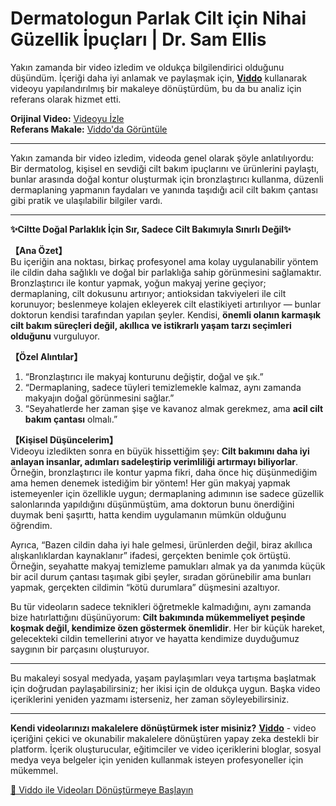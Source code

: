 # Dermatologun Parlak Cilt için Nihai Güzellik İpuçları | Dr. Sam Ellis

Yakın zamanda bir video izledim ve oldukça bilgilendirici olduğunu düşündüm. İçeriği daha iyi anlamak ve paylaşmak için, **[Viddo](https://viddo.pro/)** kullanarak videoyu yapılandırılmış bir makaleye dönüştürdüm, bu da bu analiz için referans olarak hizmet etti.

**Orijinal Video:** [Videoyu İzle](https://www.youtube.com/watch?v=gfARMOdPfUk)  
**Referans Makale:** [Viddo'da Görüntüle](https://viddo.pro/zh/video-result/9ed51550-d213-4e4e-81d5-f3fda2aacb62)

---

Yakın zamanda bir video izledim, videoda genel olarak şöyle anlatılıyordu: Bir dermatolog, kişisel en sevdiği cilt bakım ipuçlarını ve ürünlerini paylaştı, bunlar arasında doğal kontur oluşturmak için bronzlaştırıcı kullanma, düzenli dermaplaning yapmanın faydaları ve yanında taşıdığı acil cilt bakım çantası gibi pratik ve ulaşılabilir bilgiler vardı.

---

**✨Ciltte Doğal Parlaklık İçin Sır, Sadece Cilt Bakımıyla Sınırlı Değil✨**

**【Ana Özet】**  
Bu içeriğin ana noktası, birkaç profesyonel ama kolay uygulanabilir yöntem ile cildin daha sağlıklı ve doğal bir parlaklığa sahip görünmesini sağlamaktır. Bronzlaştırıcı ile kontur yapmak, yoğun makyaj yerine geçiyor; dermaplaning, cilt dokusunu artırıyor; antioksidan takviyeleri ile cilt korunuyor; beslenmeye kolajen ekleyerek cilt elastikiyeti artırılıyor — bunlar doktorun kendisi tarafından yapılan şeyler. Kendisi, **önemli olanın karmaşık cilt bakım süreçleri değil, akıllıca ve istikrarlı yaşam tarzı seçimleri olduğunu** vurguluyor.

**【Özel Alıntılar】**  
1. “Bronzlaştırıcı ile makyaj konturunu değiştir, doğal ve şık.”  
2. “Dermaplaning, sadece tüyleri temizlemekle kalmaz, aynı zamanda makyajın doğal görünmesini sağlar.”  
3. “Seyahatlerde her zaman şişe ve kavanoz almak gerekmez, ama **acil cilt bakım çantası** olmalı.”

**【Kişisel Düşüncelerim】**  
Videoyu izledikten sonra en büyük hissettiğim şey: **Cilt bakımını daha iyi anlayan insanlar, adımları sadeleştirip verimliliği artırmayı biliyorlar**. Örneğin, bronzlaştırıcı ile kontur yapma fikri, daha önce hiç düşünmediğim ama hemen denemek istediğim bir yöntem! Her gün makyaj yapmak istemeyenler için özellikle uygun; dermaplaning adımının ise sadece güzellik salonlarında yapıldığını düşünmüştüm, ama doktorun bunu önerdiğini duymak beni şaşırttı, hatta kendim uygulamanın mümkün olduğunu öğrendim.

Ayrıca, “Bazen cildin daha iyi hale gelmesi, ürünlerden değil, biraz akıllıca alışkanlıklardan kaynaklanır” ifadesi, gerçekten benimle çok örtüştü. Örneğin, seyahatte makyaj temizleme pamukları almak ya da yanımda küçük bir acil durum çantası taşımak gibi şeyler, sıradan görünebilir ama bunları yapmak, gerçekten cildimin “kötü durumlara” düşmesini azaltıyor.

Bu tür videoların sadece teknikleri öğretmekle kalmadığını, aynı zamanda bize hatırlattığını düşünüyorum: **Cilt bakımında mükemmeliyet peşinde koşmak değil, kendimize özen göstermek önemlidir**. Her bir küçük hareket, gelecekteki cildin temellerini atıyor ve hayatta kendimize duyduğumuz saygının bir parçasını oluşturuyor.

---

Bu makaleyi sosyal medyada, yaşam paylaşımları veya tartışma başlatmak için doğrudan paylaşabilirsiniz; her ikisi için de oldukça uygun. Başka video içeriklerini yeniden yazmamı isterseniz, her zaman söyleyebilirsiniz.

---

**Kendi videolarınızı makalelere dönüştürmek ister misiniz?** **[Viddo](https://viddo.pro/)** - video içeriğini çekici ve okunabilir makalelere dönüştüren yapay zeka destekli bir platform. İçerik oluşturucular, eğitimciler ve video içeriklerini bloglar, sosyal medya veya belgeler için yeniden kullanmak isteyen profesyoneller için mükemmel.

[🚀 Viddo ile Videoları Dönüştürmeye Başlayın](https://viddo.pro/)